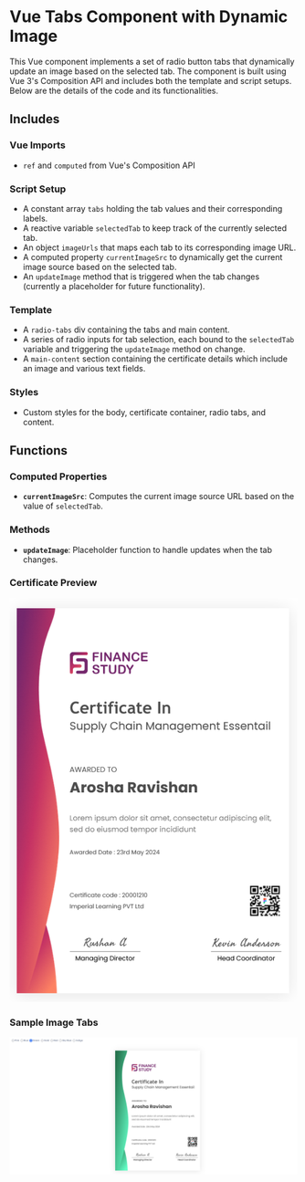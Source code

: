 # Vue Tabs Component with Dynamic Image

This Vue component implements a set of radio button tabs that dynamically update an image based on the selected tab. The component is built using Vue 3's Composition API and includes both the template and script setups. Below are the details of the code and its functionalities.

## Includes

### Vue Imports
- `ref` and `computed` from Vue's Composition API

### Script Setup
- A constant array `tabs` holding the tab values and their corresponding labels.
- A reactive variable `selectedTab` to keep track of the currently selected tab.
- An object `imageUrls` that maps each tab to its corresponding image URL.
- A computed property `currentImageSrc` to dynamically get the current image source based on the selected tab.
- An `updateImage` method that is triggered when the tab changes (currently a placeholder for future functionality).

### Template
- A `radio-tabs` div containing the tabs and main content.
- A series of radio inputs for tab selection, each bound to the `selectedTab` variable and triggering the `updateImage` method on change.
- A `main-content` section containing the certificate details which include an image and various text fields.

### Styles
- Custom styles for the body, certificate container, radio tabs, and content.

## Functions

### Computed Properties
- **`currentImageSrc`**: Computes the current image source URL based on the value of `selectedTab`.

### Methods
- **`updateImage`**: Placeholder function to handle updates when the tab changes.

### Certificate Preview

![Certificate Preview](https://github.com/AroshaRavishan/Tailwind-Certificate-and-Dynamic-Radio-Button-Tabs/blob/main/Tailwind%20Certificate.png)

### Sample Image Tabs

![Sample Image Tabs](https://github.com/AroshaRavishan/Tailwind-Certificate-and-Dynamic-Radio-Button-Tabs/blob/main/Sample%20image%20Tabs.png)
